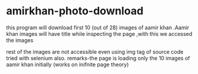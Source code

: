 # amirkhan-photo-download
this program will download first 10 (out of 28) images of aamir khan
.Aamir khan images will have title while inspecting the page ,with this we accessed the images


rest of the images are not accessible even using img tag of source code
tried with selenium also.
remarks-the page is loading only the 10 images of aamir khan initially (works on inifnite page theory)
